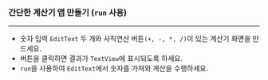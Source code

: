 ### **간단한 계산기 앱 만들기 (`run` 사용)**  

---

- 숫자 입력 `EditText` 두 개와 사칙연산 버튼`(+, -, *, /)`이 있는 계산기 화면을 만드세요.
- 버튼을 클릭하면 결과가 `TextView`에 표시되도록 하세요.
- `run`을 사용하여 `EditText`에서 숫자를 가져와 계산을 수행하세요.
